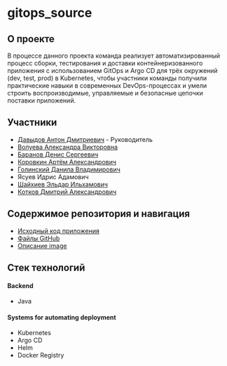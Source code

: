# gitops_source

## О проекте
В процессе данного проекта команда реализует автоматизированный процесс сборки, тестирования и доставки контейнеризованного приложения с использованием GitOps и Argo CD для трёх окружений (dev, test, prod) в Kubernetes, чтобы участники команды получили практические навыки в современных DevOps-процессах и умели строить воспроизводимые, управляемые и безопасные цепочки поставки приложений.

## Участники
- [Давыдов Антон Дмитриевич](https://github.com/Antoshik143) - Руководитель
- [Волуева Александра Викторовна](https://github.com/sashkasanchous)
- [Баранов Денис Сергеевич](https://github.com/Denisonya)
- [Коровкин Артём Александрович](https://github.com/xIeByZeK)
- [Голинский Данила Владимирович](https://github.com/Sol1tudek)
- Ясуев Идрис Адамович
- [Шайхиев Эльдар Ильхамович](https://github.com/DocCringol)
- [Котков Дмитрий Александрович](https://github.com/e4riya)

## Содержимое репозитория и навигация
- [Исходный код приложения](app/)
- [Файлы GitHub](.github/)
- [Описание image](Dockerfile)

## Стек технологий
#### Backend
- Java
#### Systems for automating deployment
- Kubernetes
- Argo CD
- Helm
- Docker Registry